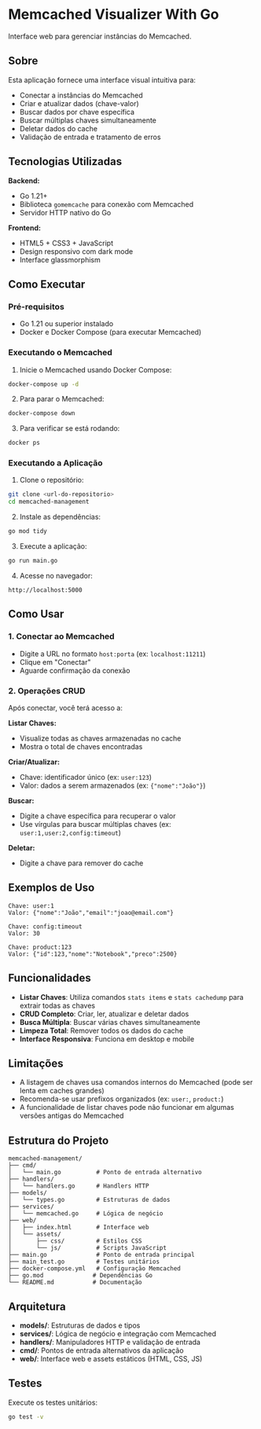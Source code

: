 # Memcached Visualizer With Go

Interface web para gerenciar instâncias do Memcached.

## Sobre

Esta aplicação fornece uma interface visual intuitiva para:

- Conectar a instâncias do Memcached
- Criar e atualizar dados (chave-valor)
- Buscar dados por chave específica
- Buscar múltiplas chaves simultaneamente
- Deletar dados do cache
- Validação de entrada e tratamento de erros

## Tecnologias Utilizadas

**Backend:**

- Go 1.21+
- Biblioteca `gomemcache` para conexão com Memcached
- Servidor HTTP nativo do Go

**Frontend:**

- HTML5 + CSS3 + JavaScript
- Design responsivo com dark mode
- Interface glassmorphism

## Como Executar

### Pré-requisitos

- Go 1.21 ou superior instalado
- Docker e Docker Compose (para executar Memcached)

### Executando o Memcached

1. Inicie o Memcached usando Docker Compose:

```bash
docker-compose up -d
```

2. Para parar o Memcached:

```bash
docker-compose down
```

3. Para verificar se está rodando:

```bash
docker ps
```

### Executando a Aplicação

1. Clone o repositório:

```bash
git clone <url-do-repositorio>
cd memcached-management
```

2. Instale as dependências:

```bash
go mod tidy
```

3. Execute a aplicação:

```bash
go run main.go
```

4. Acesse no navegador:

```
http://localhost:5000
```

## Como Usar

### 1. Conectar ao Memcached

- Digite a URL no formato `host:porta` (ex: `localhost:11211`)
- Clique em "Conectar"
- Aguarde confirmação da conexão

### 2. Operações CRUD

Após conectar, você terá acesso a:

**Listar Chaves:**

- Visualize todas as chaves armazenadas no cache
- Mostra o total de chaves encontradas

**Criar/Atualizar:**

- Chave: identificador único (ex: `user:123`)
- Valor: dados a serem armazenados (ex: `{"nome":"João"}`)

**Buscar:**

- Digite a chave específica para recuperar o valor
- Use vírgulas para buscar múltiplas chaves (ex: `user:1,user:2,config:timeout`)

**Deletar:**

- Digite a chave para remover do cache

## Exemplos de Uso

```
Chave: user:1
Valor: {"nome":"João","email":"joao@email.com"}

Chave: config:timeout
Valor: 30

Chave: product:123
Valor: {"id":123,"nome":"Notebook","preco":2500}
```

## Funcionalidades

- **Listar Chaves**: Utiliza comandos `stats items` e `stats cachedump` para extrair todas as chaves
- **CRUD Completo**: Criar, ler, atualizar e deletar dados
- **Busca Múltipla**: Buscar várias chaves simultaneamente
- **Limpeza Total**: Remover todos os dados do cache
- **Interface Responsiva**: Funciona em desktop e mobile

## Limitações

- A listagem de chaves usa comandos internos do Memcached (pode ser lenta em caches grandes)
- Recomenda-se usar prefixos organizados (ex: `user:`, `product:`)
- A funcionalidade de listar chaves pode não funcionar em algumas versões antigas do Memcached

## Estrutura do Projeto

```
memcached-management/
├── cmd/
│   └── main.go          # Ponto de entrada alternativo
├── handlers/
│   └── handlers.go      # Handlers HTTP
├── models/
│   └── types.go         # Estruturas de dados
├── services/
│   └── memcached.go     # Lógica de negócio
├── web/
│   ├── index.html       # Interface web
│   └── assets/
│       ├── css/         # Estilos CSS
│       └── js/          # Scripts JavaScript
├── main.go              # Ponto de entrada principal
├── main_test.go         # Testes unitários
├── docker-compose.yml   # Configuração Memcached
├── go.mod              # Dependências Go
└── README.md           # Documentação
```

## Arquitetura

- **models/**: Estruturas de dados e tipos
- **services/**: Lógica de negócio e integração com Memcached
- **handlers/**: Manipuladores HTTP e validação de entrada
- **cmd/**: Pontos de entrada alternativos da aplicação
- **web/**: Interface web e assets estáticos (HTML, CSS, JS)

## Testes

Execute os testes unitários:

```bash
go test -v
```
